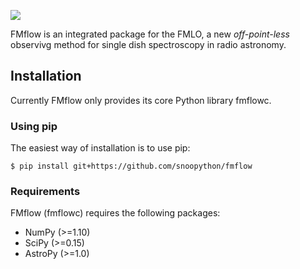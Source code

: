 ![](https://github.com/snoopython/fmflow/wiki/images/fmflow-logo-header.png)

FMflow is an integrated package for the FMLO, a new *off-point-less* observivg method for single dish spectroscopy in radio astronomy.

## Installation

Currently FMflow only provides its core Python library fmflowc.

### Using pip

The easiest way of installation is to use pip:

`$ pip install git+https://github.com/snoopython/fmflow`

### Requirements

FMflow (fmflowc) requires the following packages:

+ NumPy (>=1.10)
+ SciPy (>=0.15)
+ AstroPy (>=1.0)

